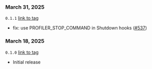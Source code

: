 ### March 31, 2025
`0.1.1` [link to tag](https://github.com/aws/aws-lambda-java-libs/releases/tag/profiler-extension-0.1.1)
- fix: use PROFILER_STOP_COMMAND in Shutdown hooks ([#537](https://github.com/aws/aws-lambda-java-libs/pull/537))

### March 18, 2025
`0.1.0` [link to tag](https://github.com/aws/aws-lambda-java-libs/releases/tag/profiler-extension-0.1.0)
- Initial release
